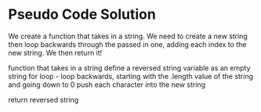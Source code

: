 # Pseudo Code Solution

We create a function that takes in a string. We need to create a new string then loop backwards through the passed in one, adding each index to the new string. We then return it!

function that takes in a string
  define a reversed string variable as an empty string
  for loop - loop backwards, starting with the .length value of the string and going down to 0
    push each character into the new string

  return reversed string